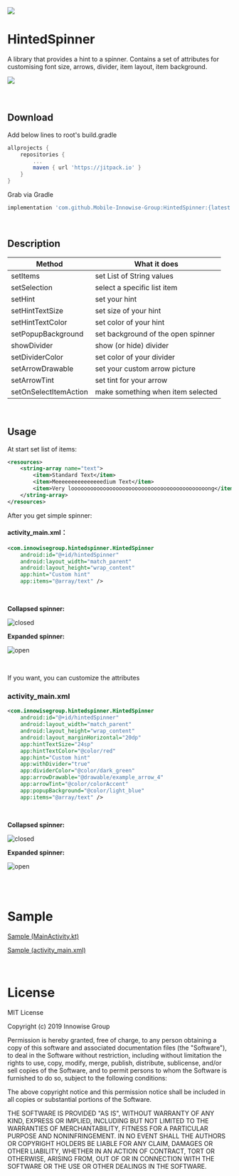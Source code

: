 [![](https://jitpack.io/v/Mobile-Innowise-Group/HintedSpinner.svg)](https://jitpack.io/#Mobile-Innowise-Group/HintedSpinner)
# HintedSpinner

A library that provides a hint to a spinner. Contains a set of attributes for customising font size, arrows, divider, item layout, item background.

![](./sample.gif)
<br/>
<br/>
<br/>

## Download


Add below lines to root's build.gradle
```gradle
allprojects {
	repositories {
		...
		maven { url 'https://jitpack.io' }
	}
}
```    

Grab via Gradle
```gradle
implementation 'com.github.Mobile-Innowise-Group:HintedSpinner:{latest version}'
```
<br/>

## Description

| Method | What it does |
|----------------|---------|
| setItems | set List of String values |
| setSelection | select a specific list item |
| setHint | set your hint |
| setHintTextSize | set size of your hint|
| setHintTextColor | set color of your hint |
| setPopupBackground | set background of the open spinner |
| showDivider | show (or hide) divider |
| setDividerColor | set color of your divider |
| setArrowDrawable | set your custom arrow picture |
| setArrowTint | set tint for your arrow |
| setOnSelectItemAction | make something when item selected |

<br/>

## Usage

At start set list of items:
```xml
<resources>
    <string-array name="text">
        <item>Standard Text</item>
        <item>Meeeeeeeeeeeeeeedium Text</item>
        <item>Very looooooooooooooooooooooooooooooooooooooooooong</item>
    </string-array>
</resources>
```

After you get simple spinner:

#### **activity_main.xml：**
```xml
<com.innowisegroup.hintedspinner.HintedSpinner
    android:id="@+id/hintedSpinner"
    android:layout_width="match_parent"
    android:layout_height="wrap_content"
    app:hint="Custom hint"
    app:items="@array/text" />
```
<br/>

__Collapsed spinner:__

![closed](./withoutAttrsClosed.jpg)

__Expanded spinner:__

![open](./withoutAttrsOpen.jpg)

<br/>

If you want, you can customize the attributes

### **activity_main.xml**
```xml
<com.innowisegroup.hintedspinner.HintedSpinner
    android:id="@+id/hintedSpinner"
    android:layout_width="match_parent"
    android:layout_height="wrap_content"
    android:layout_marginHorizontal="20dp"
    app:hintTextSize="24sp"
    app:hintTextColor="@color/red"
    app:hint="Custom hint"
    app:withDivider="true"
    app:dividerColor="@color/dark_green"
    app:arrowDrawable="@drawable/example_arrow_4"
    app:arrowTint="@color/colorAccent"
    app:popupBackground="@color/light_blue"
    app:items="@array/text" />

```

<br/>

__Collapsed spinner:__

![closed](./withAttrsClosed.jpg)

__Expanded spinner:__

![open](./withAttrsOpen.jpg)

<br/>
<br/>

# Sample

[Sample (MainActivity.kt)](https://github.com/Mobile-Innowise-Group/HintedSpinner/blob/refactor/readme/app/src/main/java/com/innowisegroup/hintedspinner/sample/MainActivity.kt)

[Sample (activity_main.xml)](https://github.com/Mobile-Innowise-Group/HintedSpinner/blob/refactor/readme/app/src/main/res/layout/activity_main.xml)

<br/>

# License

MIT License


Copyright (c) 2019 Innowise Group


Permission is hereby granted, free of charge, to any person obtaining a copy of this software and associated documentation files (the "Software"), to deal in the Software without restriction, including without limitation the rights to use, copy, modify, merge, publish, distribute, sublicense, and/or sell copies of the Software, and to permit persons to whom the Software is furnished to do so, subject to the following conditions:


The above copyright notice and this permission notice shall be included in all copies or substantial portions of the Software.


THE SOFTWARE IS PROVIDED "AS IS", WITHOUT WARRANTY OF ANY KIND, EXPRESS OR IMPLIED, INCLUDING BUT NOT LIMITED TO THE WARRANTIES OF MERCHANTABILITY, FITNESS FOR A PARTICULAR PURPOSE AND NONINFRINGEMENT. IN NO EVENT SHALL THE AUTHORS OR COPYRIGHT HOLDERS BE LIABLE FOR ANY CLAIM, DAMAGES OR OTHER LIABILITY, WHETHER IN AN ACTION OF CONTRACT, TORT OR OTHERWISE, ARISING FROM, OUT OF OR IN CONNECTION WITH THE SOFTWARE OR THE USE OR OTHER DEALINGS IN THE SOFTWARE.
